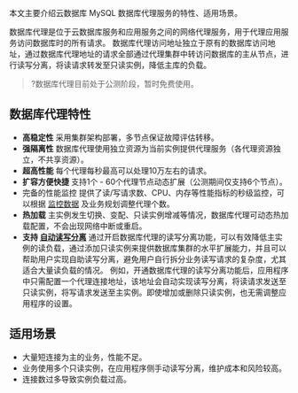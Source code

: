 
本文主要介绍云数据库 MySQL 数据库代理服务的特性、适用场景。

数据库代理是位于云数据库服务和应用服务之间的网络代理服务，用于代理应用服务访问数据库时的所有请求。
数据库代理访问地址独立于原有的数据库访问地址，通过数据库代理地址的请求全部通过代理集群中转访问数据库的主从节点，进行读写分离，将读请求转发至只读实例，降低主库的负载。
>?数据库代理目前处于公测阶段，暂时免费使用。
>
## 数据库代理特性
- **高稳定性**
采用集群架构部署，多节点保证故障评估转移。
- **强隔离性**
数据库代理使用独立资源为当前实例提供代理服务（各代理资源独立，不共享资源）。
- **超高性能**
每个代理每秒最高可以处理10万左右的请求。
- **扩容方便快捷**
支持1个 - 60个代理节点动态扩展（公测期间仅支持6个节点）。
- 完备的性能监控
提供了读/写请求数、CPU、内存等性能指标的秒级监控，可以根据 [监控数据](https://cloud.tencent.com/document/product/236/54656) 及业务规划调整代理个数。
- **热加载**
主实例发生切换、变配、只读实例增减等情况，数据库代理可动态热加载配置，不会出现网络中断或重启。
- **支持 [自动读写分离](https://cloud.tencent.com/document/product/236/54655)**
通过开启数据库代理的读写分离功能，可以有效降低主实例的读负载，通过添加只读实例来提供数据库集群的水平扩展能力，并且可以帮助用户实现自助读写分离，避免用户自行拆分业务读写请求的复杂度，尤其适合大量读负载的情况。
例如，开通数据库代理的读写分离功能后，应用程序中只需配置一个代理连接地址，该地址会自动实现读写分离，将读请求发送至只读实例，将写请求发送至主实例。即使增加或删除只读实例，也无需调整应用程序的设置。

## 适用场景
- 大量短连接为主的业务，性能不足。
- 业务使用多个只读实例，在应用程序侧手动读写分离，维护成本和风险较高。
- 连接数过多导致实例负载过高。

